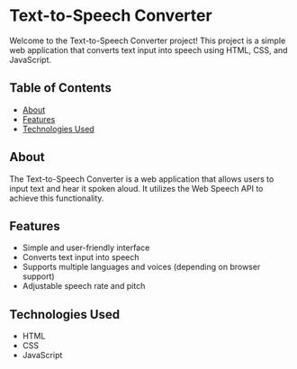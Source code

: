 # Text-to-Speech Converter

Welcome to the Text-to-Speech Converter project! This project is a simple web application that converts text input into speech using HTML, CSS, and JavaScript.

## Table of Contents

- [About](#about)
- [Features](#features)
- [Technologies Used](#technologies-used)


## About

The Text-to-Speech Converter is a web application that allows users to input text and hear it spoken aloud. It utilizes the Web Speech API to achieve this functionality.

## Features

- Simple and user-friendly interface
- Converts text input into speech
- Supports multiple languages and voices (depending on browser support)
- Adjustable speech rate and pitch

## Technologies Used

- HTML
- CSS
- JavaScript

